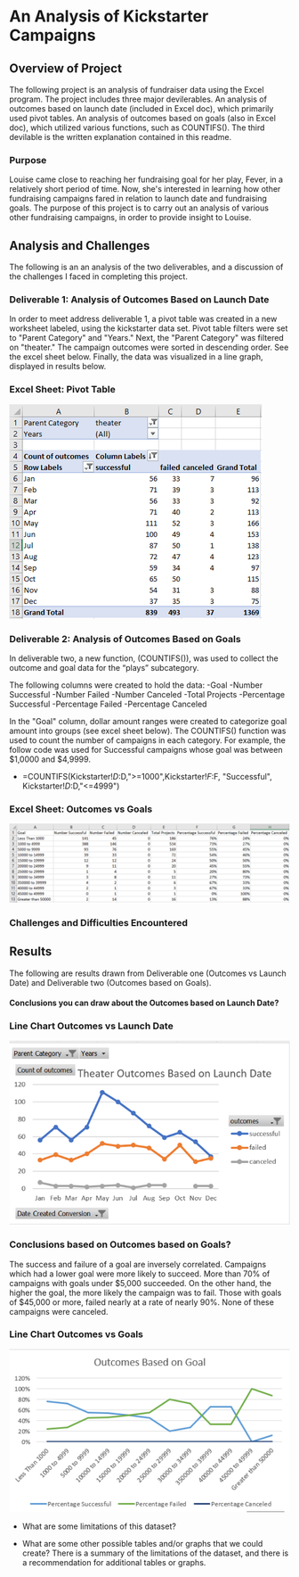 # An Analysis of Kickstarter Campaigns

## Overview of Project
The following project is an analysis of fundraiser data using the Excel program. The project includes three major devilerables. An analysis of outcomes based on launch date (included in Excel doc), which primarily used pivot tables. An analysis of outcomes based on goals (also in Excel doc), which utilized various functions, such as COUNTIFS(). The third devilable is the written explanation contained in this readme.

### Purpose
Louise came close to reaching her fundraising goal for her play, Fever, in a relatively short period of time. Now, she's interested in learning how other fundraising campaigns fared in relation to launch date and fundraising goals. The purpose of this project is to carry out an analysis of various other fundraising campaigns, in order to provide insight to Louise.

## Analysis and Challenges
The following is an an analysis of the two deliverables, and a discussion of the challenges I faced in completing this project.

### Deliverable 1: Analysis of Outcomes Based on Launch Date

In order to meet address deliverable 1, a pivot table was created in a new worksheet labeled, using the kickstarter data set. Pivot table filters were set to "Parent Category" and "Years." Next, the "Parent Category" was filtered on "theater." The campaign outcomes were sorted in descending order. See the excel sheet below. Finally, the data was visualized in a line graph, displayed in results below.

### Excel Sheet: Pivot Table
![](Theater_Outcomes_vs_Launch_Excel.png)


### Deliverable 2: Analysis of Outcomes Based on Goals

In deliverable two, a new function, (COUNTIFS()), was used to collect the outcome and goal data for the “plays” subcategory. 

The following columns were created to hold the data:
-Goal
-Number Successful
-Number Failed
-Number Canceled
-Total Projects
-Percentage Successful
-Percentage Failed
-Percentage Canceled

In the "Goal" column, dollar amount ranges were created to categorize goal amount into groups (see excel sheet below). The COUNTIFS() function was used to count the number of campaigns in each category. For example, the follow code was used for Successful campaigns whose goal was between $1,0000 and $4,9999.

- =COUNTIFS(Kickstarter!$D:$D,">=1000",Kickstarter!$F:$F, "Successful", Kickstarter!$D:$D,"<=4999")

### Excel Sheet: Outcomes vs Goals
![](Outcomes_vs_Goals_Excel.png)


### Challenges and Difficulties Encountered


## Results
The following are results drawn from Deliverable one (Outcomes vs Launch Date) and Deliverable two (Outcomes based on Goals).

#### Conclusions you can draw about the Outcomes based on Launch Date?



### Line Chart Outcomes vs Launch Date
![](Resources/Theater_Outcomes_vs_Launch.png)


### Conclusions based on Outcomes based on Goals?

The success and failure of a goal are inversely correlated. Campaigns which had a lower goal were more likely to succeed. More than 70% of campaigns with goals under $5,000 succeeded. On the other hand, the higher the goal, the more likely the campaign was to fail. Those with goals of $45,000 or more, failed nearly at a rate of nearly 90%. None of these campaigns were canceled.

### Line Chart Outcomes vs Goals
![](Resources/Outcomes_vs_Goals.png)

- What are some limitations of this dataset?

- What are some other possible tables and/or graphs that we could create?
There is a summary of the limitations of the dataset, and there is a recommendation for additional tables or graphs.
